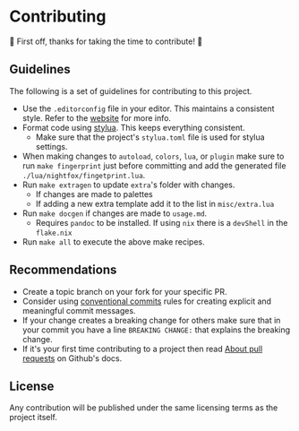 # Contributing

🎉 First off, thanks for taking the time to contribute! 🎉

## Guidelines

The following is a set of guidelines for contributing to this project.

- Use the `.editorconfig` file in your editor. This maintains a consistent style. Refer to the [website](https://editorconfig.org/) for more info.
- Format code using [stylua](https://github.com/johnnymorganz/stylua). This keeps everything consistent.
  - Make sure that the project's `stylua.toml` file is used for stylua settings.
- When making changes to `autoload`, `colors`, `lua`, or `plugin` make sure to run `make fingerprint` just before
    committing and add the generated file `./lua/nightfox/fingetprint.lua`.
- Run `make extragen` to update `extra`'s folder with changes.
  - If changes are made to palettes
  - If adding a new extra template add it to the list in `misc/extra.lua`
- Run `make docgen` if changes are made to `usage.md`.
  - Requires `pandoc` to be installed. If using `nix` there is a `devShell` in the `flake.nix`
- Run `make all` to execute the above make recipes.

## Recommendations

- Create a topic branch on your fork for your specific PR.
- Consider using [conventional commits][concom] rules for creating explicit and meaningful commit messages.
- If your change creates a breaking change for others make sure that in your commit you have a line `BREAKING CHANGE:`
  that explains the breaking change.
- If it's your first time contributing to a project then read [About pull requests][about-pr] on Github's docs.

[concom]: https://www.conventionalcommits.org/en/v1.0.0/
[about-pr]: https://docs.github.com/en/github/collaborating-with-pull-requests/proposing-changes-to-your-work-with-pull-requests/about-pull-requests

## License

Any contribution will be published under the same licensing terms as the project itself.
